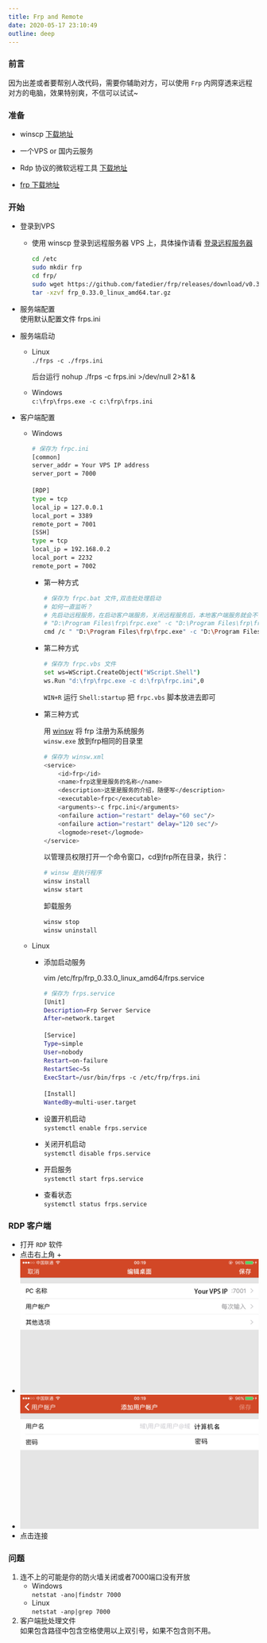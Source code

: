 ```yaml
---
title: Frp and Remote
date: 2020-05-17 23:10:49  
outline: deep
---
```


### 前言

因为出差或者要帮别人改代码，需要你辅助对方，可以使用 `Frp` 内网穿透来远程对方的电脑，效果特别爽，不信可以试试~

### 准备

- winscp [下载地址](https://winscp.net/eng/download.php)

- 一个VPS or 国内云服务

- Rdp 协议的微软远程工具 [下载地址](https://www.microsoft.com/store/productId/9NBLGGH30H88)

- [frp 下载地址](https://github.com/fatedier/frp/releases)

### 开始

- 登录到VPS  
  - 使用 winscp 登录到远程服务器 VPS 上，具体操作请看 [登录远程服务器](https://github.com/androllen/WeWSL/blob/master/0x02-WSL/05.WSL_Xshell_Xftp/README.md)

    ```sh
    cd /etc
    sudo mkdir frp
    cd frp/
    sudo wget https://github.com/fatedier/frp/releases/download/v0.33.0/frp_0.33.0_linux_amd64.tar.gz
    tar -xzvf frp_0.33.0_linux_amd64.tar.gz

    ```

- 服务端配置  
  使用默认配置文件 frps.ini

- 服务端启动  
  - Linux  
  `./frps -c ./frps.ini`

    后台运行 nohup ./frps -c frps.ini >/dev/null 2>&1 &

  - Windows  
  `c:\frp\frps.exe -c c:\frp\frps.ini`

- 客户端配置
  - Windows

    ```sh
    # 保存为 frpc.ini
    [common]
    server_addr = Your VPS IP address
    server_port = 7000

    [RDP]
    type = tcp
    local_ip = 127.0.0.1
    local_port = 3389
    remote_port = 7001
    [SSH]
    type = tcp
    local_ip = 192.168.0.2
    local_port = 2232
    remote_port = 7002
    ```

    - 第一种方式

      ```sh
      # 保存为 frpc.bat 文件,双击批处理启动
      # 如何一直监听？
      # 先启动远程服务，在启动客户端服务，关闭远程服务后，本地客户端服务就会不停的监听远程服务是否打开
      # "D:\Program Files\frp\frpc.exe" -c "D:\Program Files\frp\frpc.ini"
      cmd /c " "D:\Program Files\frp\frpc.exe" -c "D:\Program Files\frp\frpc.ini" "
      ```

    - 第二种方式

      ```sh
      # 保存为 frpc.vbs 文件
      set ws=WScript.CreateObject("WScript.Shell")
      ws.Run "d:\frp\frpc.exe -c d:\frp\frpc.ini",0
      ```

      `WIN+R` 运行 `Shell:startup` 把 `frpc.vbs` 脚本放进去即可

    - 第三种方式

      用 [winsw](https://github.com/winsw/winsw/releases) 将 frp 注册为系统服务  
      `winsw.exe` 放到frp相同的目录里

      ```sh
      # 保存为 winsw.xml
      <service>
          <id>frp</id>
          <name>frp这里是服务的名称</name>
          <description>这里是服务的介绍，随便写</description>
          <executable>frpc</executable>
          <arguments>-c frpc.ini</arguments>
          <onfailure action="restart" delay="60 sec"/>
          <onfailure action="restart" delay="120 sec"/>
          <logmode>reset</logmode>
      </service>
      ```

      以管理员权限打开一个命令窗口，cd到frp所在目录，执行：

      ```sh
      # winsw 是执行程序
      winsw install
      winsw start
      ```

      卸载服务

      ```sh
      winsw stop
      winsw uninstall
      ```

  - Linux  
    - 添加启动服务

        vim /etc/frp/frp_0.33.0_linux_amd64/frps.service

        ```sh
        # 保存为 frps.service
        [Unit]
        Description=Frp Server Service
        After=network.target

        [Service]
        Type=simple
        User=nobody
        Restart=on-failure
        RestartSec=5s
        ExecStart=/usr/bin/frps -c /etc/frp/frps.ini

        [Install]
        WantedBy=multi-user.target
        ```

    - 设置开机启动  
    `systemctl enable frps.service`  
    - 关闭开机启动  
    `systemctl disable frps.service`
    - 开启服务  
    `systemctl start frps.service`
    - 查看状态  
    `systemctl status frps.service`

### RDP 客户端  

- 打开 `RDP` 软件  
- 点击右上角 +
- ![input ip](../assets/20200521000231.jpg)  
- ![username](../assets/20200521000331.jpg)  
- 点击连接

### 问题

  1. 连不上的可能是你的防火墙关闭或者7000端口没有开放  
     - Windows  
      `netstat -ano|findstr 7000`
     - Linux  
      `netstat -anp|grep 7000`
  1. 客户端批处理文件  
  如果包含路径中包含空格使用以上双引号，如果不包含则不用。
